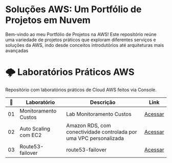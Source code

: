 # Soluções AWS: Um Portfólio de Projetos em Nuvem 

Bem-vindo ao meu Portfólio de Projetos na AWS! Este repositório reúne uma variedade de projetos práticos que exploram diferentes serviços e soluções da AWS, indo desde conceitos introdutórios até arquiteturas mais avançadas
# 🌩️ Laboratórios Práticos AWS

Repositório com laboratórios práticos de Cloud AWS feitos via Console.

| 🔢 | Laboratório                            | Descrição                                          | Link |
|----|----------------------------------------|----------------------------------------------------|------|
| 01 | Monitoramento Custos                | Lab Monitoramento Custos              | [Acessar](./lab-01-monitoramento-custos) |
| 02 | Auto Scaling com EC2                   |  Amazon RDS, com conectividade controlada por uma VPC personalizada         | [Acessar](./lab-02-Amazon) |
| 03 | Route53-failover                       |route53-failover                                    | [Acessar](./route53-failover)|
